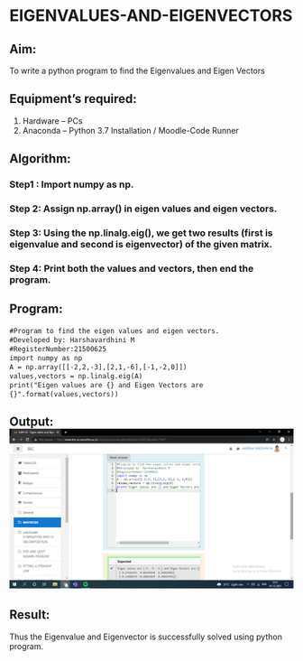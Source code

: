# EIGENVALUES-AND-EIGENVECTORS
## Aim:
To write a python program to find the Eigenvalues and Eigen Vectors
## Equipment’s required:
1. 	Hardware – PCs
2. 	Anaconda – Python 3.7 Installation / Moodle-Code Runner
## Algorithm:
### Step1 : Import numpy as np.
### Step 2: Assign np.array() in eigen values and eigen vectors.
### Step 3: Using the np.linalg.eig(),  we get two results (first is eigenvalue and second is eigenvector) of the given matrix.
### Step 4: Print both the values and vectors, then end the program.

## Program:
~~~
#Program to find the eigen values and eigen vectors.
#Developed by: Harshavardhini M 
#RegisterNumber:21500625
import numpy as np
A = np.array([[-2,2,-3],[2,1,-6],[-1,-2,0]])
values,vectors = np.linalg.eig(A)
print("Eigen values are {} and Eigen Vectors are {}".format(values,vectors))
~~~

## Output: ![github](matthy.png)
## Result:
Thus the Eigenvalue and Eigenvector is successfully solved using python program.
